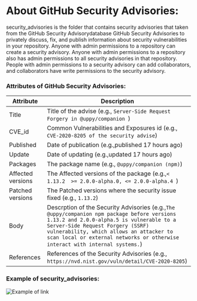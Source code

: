 # About GitHub Security Advisories:
security_advisories is  the  folder  that  contains  security advisories that taken from the GitHub Security Advisorydatabase
GitHub Security Advisories to privately discuss, fix, and publish information about security vulnerabilities in your repository.
Anyone with admin permissions to a repository can create a security advisory.
Anyone with admin permissions to a repository also has admin permissions to all security advisories in that repository. People with admin permissions to a security advisory can add collaborators, and collaborators have write permissions to the security advisory.

### Attributes of GitHub Security Advisories:
|Attribute|Description|
|---------|-----------|
|Title| Title of the advise (e.g., `Server-Side Request Forgery in @uppy/companion `)|
|CVE_id| Common Vulnerabilities and Exposures id (e.g., `CVE-2020-8205 of the security advise`)|
|Published| Date of publication (e.g.,published 17 hours ago)|
|Update| Date of updating (e.g.,updated 17 hours ago)|
|Packages| The package name (e.g., `@uppy/companion (npm)`)|
|Affected versions| The Affected versions of the package (e.g.,`< 1.13.2  >= 2.0.0-alpha.0, <= 2.0.0-alpha.4 `)|
|Patched versions| The Patched versions where the security issue fixed (e.g., `1.13.2`)|
|Body| Descrption of the Security Advisories (e.g.,`The @uppy/companion npm package before versions 1.13.2 and 2.0.0-alpha.5 is vulnerable to a Server-Side Request Forgery (SSRF) vulnerability, which allows an attacker to scan local or external networks or otherwise interact with internal systems.`)|
|References| References of the Security Advisories (e.g., `https://nvd.nist.gov/vuln/detail/CVE-2020-8205`)|



### Example of security_advisories:

![Example of link](https://github.com/NAIST-SE/npmDependencyEcosystemDatasets/blob/master/security_advisories/github_advisory.PNG "Example of security_advisories")


